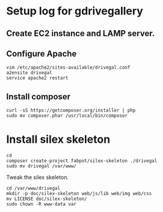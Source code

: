 Setup log for gdrivegallery
===========================

## Create EC2 instance and LAMP server.

## Configure Apache

    vim /etc/apache2/sites-available/drivegal.conf
    a2ensite drivegal
    service apache2 restart

## Install composer

    curl -sS https://getcomposer.org/installer | php
    sudo mv composer.phar /usr/local/bin/composer

# Install silex skeleton

    cd
    composer create-project fabpot/silex-skeleton ./drivegal
    sudo mv drivegal /var/www/

Tweak the silex skeleton.

    cd /var/www/drivegal
    mkdir -p doc/silex-skeleton web/js/lib web/img web/css
    mv LICENSE doc/silex-skeleton/
    sudo chown -R www-data var
